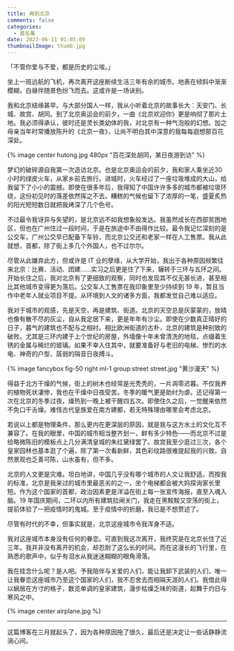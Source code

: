 ```yaml
---
title: 再别北京
comments: false
categories:
  - 莫名集
date: 2023-06-11 01:05:09
thumbnailImage: thumb.jpg
---
```


「不管你爱与不爱，都是历史的尘埃。」

<!-- excerpt -->

坐上一班远航的飞机，再次离开这座断续生活三年有余的城市。地表在倾斜中渐渐模糊，白昼伴随景色纷飞而去。这或许是一场诀别。

我和北京结缘甚早。与大部分国人一样，我从小听着北京的故事长大：天安门、长城、故宫、胡同。到了北京奥运会的前夕，一曲《北京欢迎你》更是响彻了那片土地。我必须得承认，彼时还是灵长类幼体的我，对北京有一种气泡般的幻想。加之母亲当年时常播放陈升的《北京一夜》，让尚不明白其中深意的我每每遐想那百花深处。

{% image center hutong.jpg 480px "百花深处胡同，某日夜游到访" %}

梦幻的破碎源自我第一次造访北京。也是北京奥运会的前夕，我和家人乘坐近30小时的绿皮火车，从家乡前去旅行。进城时，火车经过了一座垃圾堆成的大山，给我留下了小小的震撼。即使在很多年后，我得知了中国许许多多的城市都被垃圾环绕，这份初见时的落差依然挥之不去。糟糕的气候也留下了浓厚的一笔，盛夏炙热的阳光短短数日就把我烤深了几个色号。

不过最令我讶异与失望的，是北京远不如我想象般发达。我虽然成长在西部贫困地区，但也在广州住过一段时间，于是在旅途中不由得作比较。最令我记忆深刻的是公交车，广州公交早已配备下车铃，而北京公交还和老家一样在人工售票。我从此就想，首都，除了街上多几个外国人，也不过尔尔。

尽管从此嫌弃此方，但或许是 IT 业的孽缘，从大学开始，我出于各种原因频繁往来北京：比赛、活动、团建……实习之后更是住了下来，辗转于三环与五环之间。开始长住之后，我对北京有了更细致的观察，同时也发现其不仅无甚长进，甚至相比其他城市变得更为落后。公交车人工售票在我印象里至少持续到 19 年，暂且当作中老年人就业项目不提。从环境到人文的诸多方面，我都发觉自己难以适应。

我对于城市的观感，先是天空，再是建筑、街道。北京的天空总是灰蒙蒙的，放晴也像有散不尽的灰尘，自从我定居下来，更是年年有沙尘。即使在少数真正晴好的日子，暮气的建筑也不配与之相衬。相比欧洲街道的古朴，北京的建筑是种别致的破败。尤其是三环内建于上个世纪的房屋，外墙像十年未曾清洗的地毯，点缀着生锈的金属与稀烂的玻璃。如果不幸入住其中，就要准备好与老旧的电梯、惨烈的水电、神奇的户型、孱弱的隔音日夜搏斗。

{% image fancybox fig-50 right ml-1 group:street street.jpg "黄沙漫天" %}

得益于北方干燥的气候，街上的树木也经常是光秃秃的，一片凋零迟暮。不仅我养的植物死状凄惨，我也在干燥中日夜受苦。冬季的暖气更是助纣为虐。还记得第一次在北京的冬季过夜，燥热到一晚上被干醒四五次。即使住久之后，一觉醒来依然不免口干舌燥。难怪古代皇族爱在南方建都，若无特殊理由哪里会考虑北京。

若说以上都是物理条件，那么更内在更深层的原因，就是我与这方水土的文化互不兼容了。在我的眼里，中国的城市相当整齐划一，鲜有多少特色——而北京不过是给略微陈旧的模板点上几分满清皇城的朱红黛绿罢了。故宫我至少逛过三次，各个皇家园林也基本逛了个遍，除了第一次看新鲜，其色彩纹路很难提起我的兴致。自然景观也乏善可陈，山水虽有，但不多。

北京的人文更是灾难。坦白地讲，中国几乎没有哪个城市的人文让我舒适。而按我的标准，北京是我来过的城市里最恶劣的之一，坐个电梯都会被大妈探询家长里短。作为这个国家的首都，政治因素更是洋溢在街上每一张宣传海报，直至入魂入脑。19 年国庆期间，二环以内所有建筑拉闸关门，我走在黑黢黢又空荡的街上，提前体验了一把疫情时的鬼城。至于疫情中的折磨，我已是不想赘述了。

尽管有时代的不幸，但事实就是，北京这座城市令我浑身不适。

我对这座城市本身没有任何的眷恋。可直到我这次离开，我终究是在北京长住了近三年。我并非没有离开的机会，却忍耐了这么长的时间。而在这漫长的飞行里，在熟悉的歌声中，似乎有泪水从我迷迷糊糊的眼角滑落。

我在挂念什么呢？是人吧。予我陪伴与关爱的人们，能让我卸下武装的人们，唯一让我眷恋这座城市乃至这个国家的人们，我不忍舍去而相隔天涯的人们。我借此得以蜗居在方寸的格子，数览单调的皇家建筑，漫步枯燥乏味的街道，起舞于灼日与寒风之中。

{% image center airplane.jpg %}

---

这篇博客在三月就起头了，因为各种原因拖了很久，最后还是决定让一些话静静流淌心间。
